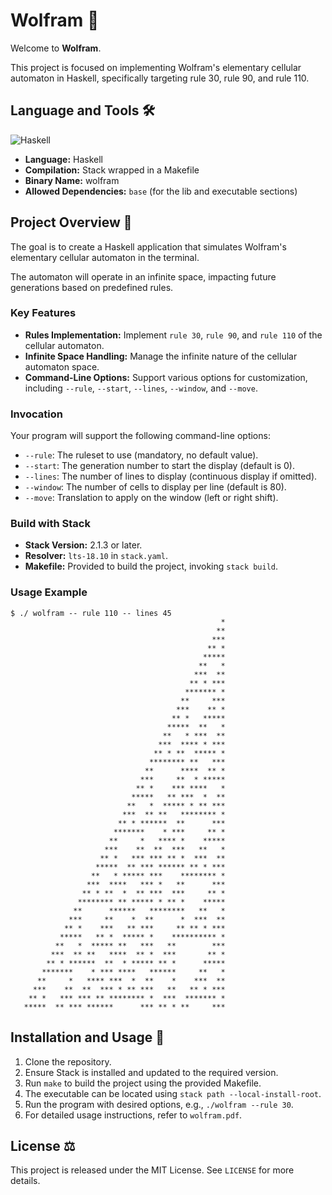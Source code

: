 # Wolfram 📐

Welcome to **Wolfram**.

This project is focused on implementing Wolfram's elementary cellular automaton in Haskell, specifically targeting rule 30, rule 90, and rule 110.

## Language and Tools 🛠️

![Haskell](https://img.shields.io/badge/Haskell-5D4F85?style=for-the-badge&logo=haskell&logoColor=white)

- **Language:** Haskell
- **Compilation:** Stack wrapped in a Makefile
- **Binary Name:** wolfram
- **Allowed Dependencies:** `base` (for the lib and executable sections)

## Project Overview 🔎

The goal is to create a Haskell application that simulates Wolfram's elementary cellular automaton in the terminal.

The automaton will operate in an infinite space, impacting future generations based on predefined rules.

### Key Features

- **Rules Implementation:** Implement `rule 30`, `rule 90`, and `rule 110` of the cellular automaton.
- **Infinite Space Handling:** Manage the infinite nature of the cellular automaton space.
- **Command-Line Options:** Support various options for customization, including `--rule`, `--start`, `--lines`, `--window`, and `--move`.

### Invocation

Your program will support the following command-line options:

- `--rule`: The ruleset to use (mandatory, no default value).
- `--start`: The generation number to start the display (default is 0).
- `--lines`: The number of lines to display (continuous display if omitted).
- `--window`: The number of cells to display per line (default is 80).
- `--move`: Translation to apply on the window (left or right shift).

### Build with Stack

- **Stack Version:** 2.1.3 or later.
- **Resolver:** `lts-18.10` in `stack.yaml`.
- **Makefile:** Provided to build the project, invoking `stack build`.

### Usage Example
```
$ ./ wolfram -- rule 110 -- lines 45
                                               *
                                              **
                                             ***
                                            ** *
                                           *****
                                          **   *
                                         ***  **
                                        ** * ***
                                       ******* *
                                      **     ***
                                     ***    ** *
                                    ** *   *****
                                   *****  **   *
                                  **   * ***  **
                                 ***  **** * ***
                                ** * **  ***** *
                               ******** **   ***
                              **      ****  ** *
                             ***     **  * *****
                            ** *    *** ****   *
                           *****   ** ***  *  **
                          **   *  ***** * ** ***
                         ***  ** **   ******** *
                        ** * ******  **      ***
                       *******    * ***     ** *
                      **     *   **** *    *****
                     ***    **  **  ***   **   *
                    ** *   *** *** ** *  ***  **
                   *****  ** *** ****** ** * ***
                  **   * ***** ***    ******** *
                 ***  ****   *** *   **      ***
                ** * **  *  ** ***  ***     ** *
               ******** ** ***** * ** *    *****
              **      ******   ********   **   *
             ***     **    *  **      *  ***  **
            ** *    ***   ** ***     ** ** * ***
           *****   ** *  ***** *    ********** *
          **   *  ***** **   ***   **        ***
         ***  ** **   ****  ** *  ***       ** *
        ** * ******  **  * ***** ** *      *****
       *******    * *** ****   ******     **   *
      **     *   **** ***  *  **    *    ***  **
     ***    **  **  *** * ** ***   **   ** * ***
    ** *   *** *** ** ******** *  ***  ******* *
   *****  ** *** ******      *** ** * **     ***
```

## Installation and Usage 💾

1. Clone the repository.
2. Ensure Stack is installed and updated to the required version.
3. Run `make` to build the project using the provided Makefile.
4. The executable can be located using `stack path --local-install-root`.
5. Run the program with desired options, e.g., `./wolfram --rule 30`.
6. For detailed usage instructions, refer to `wolfram.pdf`.

## License ⚖️

This project is released under the MIT License. See `LICENSE` for more details.
